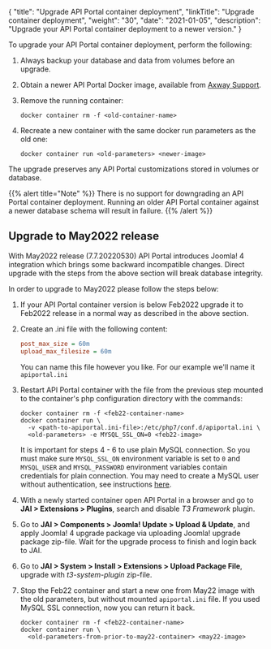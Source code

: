 {
"title": "Upgrade API Portal container deployment",
  "linkTitle": "Upgrade container deployment",
  "weight": "30",
  "date": "2021-01-05",
  "description": "Upgrade your API Portal container deployment to a newer version."
}

To upgrade your API Portal container deployment, perform the following:

1. Always backup your database and data from volumes before an upgrade.
2. Obtain a newer API Portal Docker image, available from [Axway Support](https://support.axway.com/en/search/index/type/Downloads/q/API%20Portal%20/ipp/10/product/545/version/3036/subtype/89).
3. Remove the running container:

    ```
    docker container rm -f <old-container-name>
    ```

4. Recreate a new container with the same docker run parameters as the old one:

    ```
    docker container run <old-parameters> <newer-image>
    ```

The upgrade preserves any API Portal customizations stored in volumes or database.

{{% alert title="Note" %}}
There is no support for downgrading an API Portal container deployment. Running an older API Portal container against a newer database schema will result in failure.
{{% /alert %}}

## Upgrade to May2022 release

With May2022 release (7.7.20220530) API&nbsp;Portal introduces Joomla!&nbsp;4 integration which brings some backward incompatible changes. Direct upgrade with the steps from the above section will break database integrity. 

In order to upgrade to May2022 please follow the steps below:

1. If your API&nbsp;Portal container version is below Feb2022 upgrade it to Feb2022 release in a normal way as described in the above section.
2. Create an .ini file with the following content:

    ```ini
    post_max_size = 60m
    upload_max_filesize = 60m
    ```
   
    You can name this file however you like. For our example we'll name it `apiportal.ini`

3. Restart API&nbsp;Portal container with the file from the previous step mounted to the container's php configuration directory with the commands:

    ```shell
    docker container rm -f <feb22-container-name>
    docker container run \
      -v <path-to-apiportal.ini-file>:/etc/php7/conf.d/apiportal.ini \
      <old-parameters> -e MYSQL_SSL_ON=0 <feb22-image>
    ```
    
    It is important for steps 4 - 6 to use plain MySQL connection. So you must make sure `MYSQL_SSL_ON` environment variable is set to `0` and `MYSQL_USER` and `MYSQL_PASSWORD` environment variables contain credentials for plain connection. You may need to create a MySQL user without authentication, see instructions [here](/docs/apim_installation/apiportal_install/install_software_configure_database/#configure-a-user-account-without-authentication).
4. With a newly started container open API&nbsp;Portal in a browser and go to **JAI > Extensions > Plugins**, search and disable *T3&nbsp;Framework* plugin.
5. Go to **JAI > Components > Joomla!&nbsp;Update > Upload&nbsp;&&nbsp;Update**, and apply Joomla!&nbsp;4 upgrade package via uploading Joomla! upgrade package zip-file. Wait for the upgrade process to finish and login back to JAI.
6. Go to **JAI > System > Install > Extensions > Upload&nbsp;Package&nbsp;File**, upgrade with *t3-system-plugin* zip-file.
7. Stop the Feb22 container and start a new one from May22 image with the old parameters, but without mounted `apiportal.ini` file. If you used MySQL SSL connection, now you can return it back.

    ```shell
    docker container rm -f <feb22-container-name>
    docker container run \
      <old-parameters-from-prior-to-may22-container> <may22-image>
    ```
